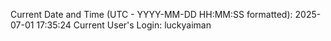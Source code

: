 Current Date and Time (UTC - YYYY-MM-DD HH:MM:SS formatted): 2025-07-01 17:35:24
Current User's Login: luckyaiman
